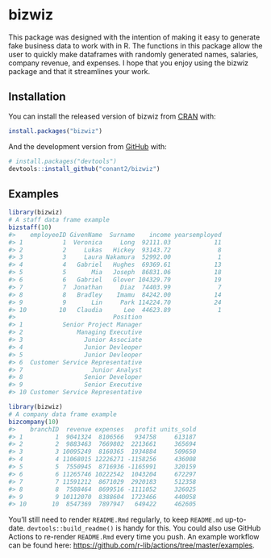 
<!-- README.md is generated from README.Rmd. Please edit that file -->

# bizwiz

<!-- badges: start -->
<!-- badges: end -->

This package was designed with the intention of making it easy to
generate fake business data to work with in R. The functions in this
package allow the user to quickly make dataframes with randomly
generated names, salaries, company revenue, and expenses. I hope that
you enjoy using the bizwiz package and that it streamlines your work.

## Installation

You can install the released version of bizwiz from
[CRAN](https://CRAN.R-project.org) with:

``` r
install.packages("bizwiz")
```

And the development version from
[GitHub](https://github.com/conant2/bizwiz) with:

``` r
# install.packages("devtools")
devtools::install_github("conant2/bizwiz")
```

## Examples

``` r
library(bizwiz)
# A staff data frame example
bizstaff(10)
#>    employeeID GivenName  Surname    income yearsemployed
#> 1           1  Veronica     Long  92111.03            11
#> 2           2     Lukas   Hickey  93143.72             8
#> 3           3     Laura Nakamura  52992.00             1
#> 4           4   Gabriel   Hughes  69369.61            13
#> 5           5       Mia   Joseph  86831.06            18
#> 6           6   Gabriel   Glover 104329.79            19
#> 7           7  Jonathan     Diaz  74403.99             7
#> 8           8   Bradley    Imamu  84242.00            14
#> 9           9       Lin     Park 114224.70            24
#> 10         10   Claudia      Lee  44623.89             1
#>                           Position
#> 1           Senior Project Manager
#> 2               Managing Executive
#> 3                 Junior Associate
#> 4                 Junior Devleoper
#> 5                 Junior Devleoper
#> 6  Customer Service Representative
#> 7                   Junior Analyst
#> 8                 Senior Developer
#> 9                 Senior Executive
#> 10 Customer Service Representative
```

``` r
library(bizwiz)
# A company data frame example
bizcompany(10)
#>    branchID  revenue expenses   profit units_sold
#> 1         1  9041324  8106566   934758     613187
#> 2         2  9883463  7669802  2213661     365694
#> 3         3 10095249  8160365  1934884     509650
#> 4         4 11068015 12226271 -1158256     436008
#> 5         5  7550945  8716936 -1165991     320159
#> 6         6 11265746 10222542  1043204     672297
#> 7         7 11591212  8671029  2920183     512358
#> 8         8  7588464  8699516 -1111052     326025
#> 9         9 10112070  8388604  1723466     440058
#> 10       10  8547369  7897947   649422     462605
```

You’ll still need to render `README.Rmd` regularly, to keep `README.md`
up-to-date. `devtools::build_readme()` is handy for this. You could also
use GitHub Actions to re-render `README.Rmd` every time you push. An
example workflow can be found here:
<https://github.com/r-lib/actions/tree/master/examples>.

